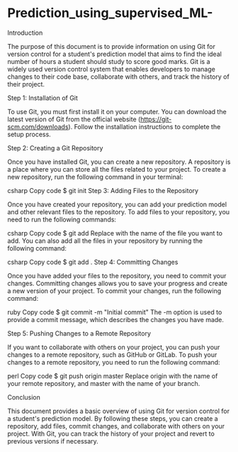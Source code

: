 # Prediction_using_supervised_ML-
Introduction

The purpose of this document is to provide information on using Git for version control for a student's prediction model that aims to find the ideal number of hours a student should study to score good marks. Git is a widely used version control system that enables developers to manage changes to their code base, collaborate with others, and track the history of their project.

Step 1: Installation of Git

To use Git, you must first install it on your computer. You can download the latest version of Git from the official website (https://git-scm.com/downloads). Follow the installation instructions to complete the setup process.

Step 2: Creating a Git Repository

Once you have installed Git, you can create a new repository. A repository is a place where you can store all the files related to your project. To create a new repository, run the following command in your terminal:

csharp
Copy code
$ git init
Step 3: Adding Files to the Repository

Once you have created your repository, you can add your prediction model and other relevant files to the repository. To add files to your repository, you need to run the following commands:

csharp
Copy code
$ git add <file-name>
Replace <file-name> with the name of the file you want to add. You can also add all the files in your repository by running the following command:

csharp
Copy code
$ git add .
Step 4: Committing Changes

Once you have added your files to the repository, you need to commit your changes. Committing changes allows you to save your progress and create a new version of your project. To commit your changes, run the following command:

ruby
Copy code
$ git commit -m "Initial commit"
The -m option is used to provide a commit message, which describes the changes you have made.

Step 5: Pushing Changes to a Remote Repository

If you want to collaborate with others on your project, you can push your changes to a remote repository, such as GitHub or GitLab. To push your changes to a remote repository, you need to run the following command:

perl
Copy code
$ git push origin master
Replace origin with the name of your remote repository, and master with the name of your branch.

Conclusion

This document provides a basic overview of using Git for version control for a student's prediction model. By following these steps, you can create a repository, add files, commit changes, and collaborate with others on your project. With Git, you can track the history of your project and revert to previous versions if necessary.
